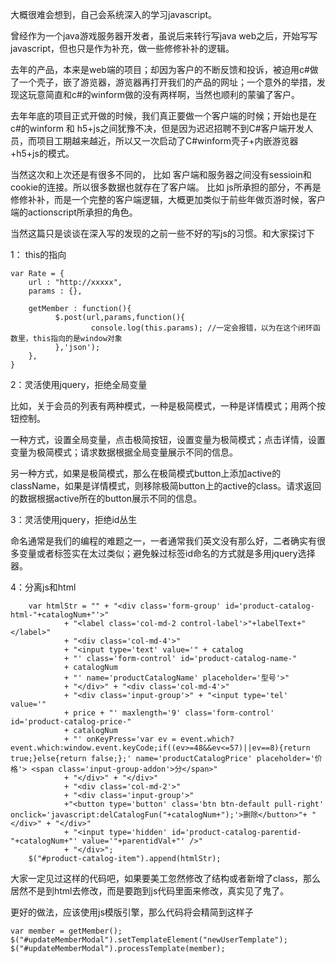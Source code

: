 大概很难会想到，自己会系统深入的学习javascript。

曾经作为一个java游戏服务器开发者，虽说后来转行写java web之后，开始写写javascript，但也只是作为补充，做一些修修补补的逻辑。

去年的产品，本来是web端的项目；却因为客户的不断反馈和投诉，被迫用c#做了一个壳子，嵌了游览器，游览器再打开我们的产品的网址；一个意外的举措，发现这玩意简直和c#的winform做的没有两样啊，当然也顺利的蒙骗了客户。

去年年底的项目正式开做的时候，我们真正要做一个客户端的时候；开始也是在c#的winform 和 h5+js之间犹豫不决，但是因为迟迟招聘不到C#客户端开发人员，而项目工期越来越近，所以又一次启动了C#winform壳子+内嵌游览器+h5+js的模式。

当然这次和上次还是有很多不同的，
比如    客户端和服务器之间没有sessioin和cookie的连接。所以很多数据也就存在了客户端。
比如    js所承担的部分，不再是修修补补，而是一个完整的客户端逻辑，大概更加类似于前些年做页游时候，客户端的actionscript所承担的角色。

当然这篇只是谈谈在深入写的发现的之前一些不好的写js的习惯。和大家探讨下

1： this的指向
```
var Rate = {
    url : "http://xxxxx",
    params : {},
    
    getMember : function(){
          $.post(url,params,function(){
                  console.log(this.params); //一定会报错，以为在这个闭环函数里，this指向的是window对象
          },'json');    
    },
}
```


2：灵活使用jquery，拒绝全局变量

比如，关于会员的列表有两种模式，一种是极简模式，一种是详情模式；用两个按钮控制。

一种方式，设置全局变量，点击极简按钮，设置变量为极简模式；点击详情，设置变量为极简模式；请求数据根据全局变量展示不同的信息。

另一种方式，如果是极简模式，那么在极简模式button上添加active的className，如果是详情模式，则移除极简button上的active的class。请求返回的数据根据active所在的button展示不同的信息。
      
3：灵活使用jquery，拒绝id丛生

命名通常是我们的编程的难题之一，一者通常我们英文没有那么好，二者确实有很多变量或者标签实在太过类似；避免躲过标签id命名的方式就是多用jquery选择器。

4：分离js和html

```
	var htmlStr = "" + "<div class='form-group' id='product-catalog-html-"+catalogNum+"'>"
			+ "<label class='col-md-2 control-label'>"+labelText+"</label>"
			+ "<div class='col-md-4'>"
			+ "<input type='text' value='" + catalog
			+ "' class='form-control' id='product-catalog-name-"
			+ catalogNum
			+ "' name='productCatalogName' placeholder='型号'>"
			+ "</div>" + "<div class='col-md-4'>"
			+ "<div class='input-group'>" + "<input type='tel' value='"
			+ price + "' maxlength='9' class='form-control' id='product-catalog-price-"
			+ catalogNum
			+ "' onKeyPress='var ev = event.which?event.which:window.event.keyCode;if((ev>=48&&ev<=57)||ev==8){return true;}else{return false;};' name='productCatalogPrice' placeholder='价格'> <span class='input-group-addon'>分</span>"
			+ "</div>" + "</div>"
			+ "<div class='col-md-2'>"
			+ "<div class='input-group'>" 
			+"<button type='button' class='btn btn-default pull-right' onclick='javascript:delCatalogFun("+catalogNum+");'>删除</button>"+ "</div>" + "</div>"
			+ "<input type='hidden' id='product-catalog-parentid-"+catalogNum+"' value='"+parentidVal+"' />"
			+ "</div>";
	$("#product-catalog-item").append(htmlStr);
```
大家一定见过这样的代码吧，如果要美工忽然修改了结构或者新增了class，那么居然不是到html去修改，而是要跑到js代码里面来修改，真实见了鬼了。

更好的做法，应该使用js模版引擎，那么代码将会精简到这样子
```
var member = getMember();
$("#updateMemberModal").setTemplateElement("newUserTemplate");
$("#updateMemberModal").processTemplate(member);
```

